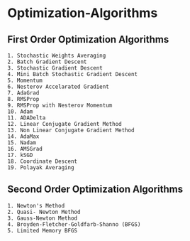 # Optimization-Algorithms

## First Order Optimization Algorithms

```
1. Stochastic Weights Averaging
2. Batch Gradient Descent
3. Stochastic Gradient Descent
4. Mini Batch Stochastic Gradient Descent
5. Momentum
6. Nesterov Accelarated Gradient
7. AdaGrad
8. RMSProp
9. RMSProp with Nesterov Momentum
10. Adam
11. ADADelta
12. Linear Conjugate Gradient Method
13. Non Linear Conjugate Gradient Method
14. AdaMax
15. Nadam
16. AMSGrad
17. kSGD
18. Coordinate Descent
19. Polayak Averaging
```

## Second Order Optimization Algorithms

```
1. Newton's Method
2. Quasi- Newton Method
3. Gauss-Newton Method
4. Broyden-Fletcher-Goldfarb-Shanno (BFGS)
5. Limited Memory BFGS
```
